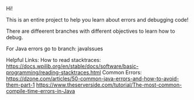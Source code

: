 Hi!

This is an entire project to help you learn about errors and debugging code!

There are diffeerent branches with different objectives to learn how to debug.

For Java errors go to branch: javaIssues





Helpful Links:
 How to read stacktraces: https://docs.wpilib.org/en/stable/docs/software/basic-programming/reading-stacktraces.html
 Common Errors: https://dzone.com/articles/50-common-java-errors-and-how-to-avoid-them-part-1
                https://www.theserverside.com/tutorial/The-most-common-compile-time-errors-in-Java


